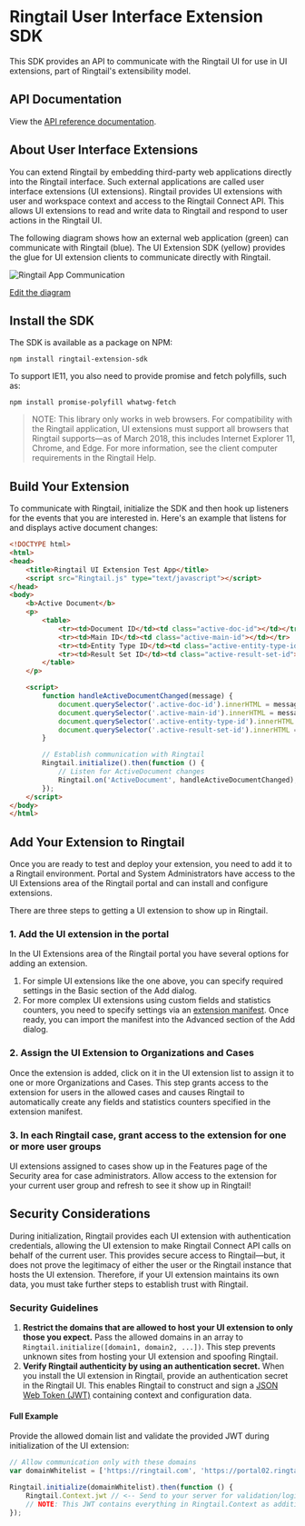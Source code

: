 # Ringtail User Interface Extension SDK
This SDK provides an API to communicate with the Ringtail UI for use in UI extensions, part of Ringtail's extensibility model.

## API Documentation
View the [API reference documentation](API.md).

## About User Interface Extensions
You can extend Ringtail by embedding third-party web applications directly into the Ringtail interface. Such external applications are called user interface extensions (UI extensions). Ringtail provides UI extensions with user and workspace context and access to the Ringtail Connect API. This allows UI extensions to read and write data to Ringtail and respond to user actions in the Ringtail UI.

The following diagram shows how an external web application (green) can communicate with Ringtail (blue). The UI Extension SDK (yellow) provides the glue for UI extension clients to communicate directly with Ringtail.

![Ringtail App Communication](https://docs.google.com/drawings/d/e/2PACX-1vQaelod9Flf14CCSyP4MhR4Qznl6n_0EllVzdNiB5gnvsdsYqO5bcwMbTphlMZUbr7tgKqqniZ0HuOx/pub?w=572&h=272)

[Edit the diagram](https://docs.google.com/drawings/d/19RsszUNRVVsDDBWSVHs8ffEncUDB66Hi78pgaAGGkhQ/edit?usp=sharing)

## Install the SDK
The SDK is available as a package on NPM:

`npm install ringtail-extension-sdk`

To support IE11, you also need to provide promise and fetch polyfills, such as:

`npm install promise-polyfill whatwg-fetch`

> NOTE: This library only works in web browsers. For compatibility with the Ringtail application, UI extensions must support all browsers that Ringtail supports&mdash;as of March 2018, this includes Internet Explorer 11, Chrome, and Edge. For more information, see the client computer requirements in the Ringtail Help.

## Build Your Extension
To communicate with Ringtail, initialize the SDK and then hook up listeners for the events that you are interested in. Here's an example that listens for and displays active document changes:

```html
<!DOCTYPE html>
<html>
<head>
    <title>Ringtail UI Extension Test App</title>
    <script src="Ringtail.js" type="text/javascript"></script>
</head>
<body>
    <b>Active Document</b>
    <p>
        <table>
            <tr><td>Document ID</td><td class="active-doc-id"></td></tr>
            <tr><td>Main ID</td><td class="active-main-id"></td></tr>
            <tr><td>Entity Type ID</td><td class="active-entity-type-id"></td></tr>
            <tr><td>Result Set ID</td><td class="active-result-set-id"></td></tr>
        </table>
    </p>

    <script>
        function handleActiveDocumentChanged(message) {
            document.querySelector('.active-doc-id').innerHTML = message.data.documentId;
            document.querySelector('.active-main-id').innerHTML = message.data.mainId;
            document.querySelector('.active-entity-type-id').innerHTML = message.data.entityTypeId;
            document.querySelector('.active-result-set-id').innerHTML = message.data.resultSetId;
        }

        // Establish communication with Ringtail
        Ringtail.initialize().then(function () {
            // Listen for ActiveDocument changes
            Ringtail.on('ActiveDocument', handleActiveDocumentChanged);
        });
    </script>
</body>
</html>
```

## Add Your Extension to Ringtail
Once you are ready to test and deploy your extension, you need to add it to a Ringtail environment. Portal and System Administrators have access to the UI Extensions area of the Ringtail portal and can install and configure extensions.

There are three steps to getting a UI extension to show up in Ringtail.

### 1. Add the UI extension in the portal
In the UI Extensions area of the Ringtail portal you have several options for adding an extension.

  1. For simple UI extensions like the one above, you can specify required settings in the Basic section of the Add dialog.
  1. For more complex UI extensions using custom fields and statistics counters, you need to specify settings via an [extension manifest](ExtensionManifest.md). Once ready, you can import the manifest into the Advanced section of the Add dialog.

### 2. Assign the UI Extension to Organizations and Cases
Once the extension is added, click on it in the UI extension list to assign it to one or more Organizations and Cases. This step grants access to the extension for users in the allowed cases and causes Ringtail to automatically create any fields and statistics counters specified in the extension manifest.

### 3. In each Ringtail case, grant access to the extension for one or more user groups
UI extensions assigned to cases show up in the Features page of the Security area for case administrators. Allow access to the extension for your current user group and refresh to see it show up in Ringtail!

## Security Considerations
During initialization, Ringtail provides each UI extension with authentication credentials, allowing the UI extension to make Ringtail Connect API calls on behalf of the current user. This provides secure access to Ringtail&mdash;but, it does not prove the legitimacy of either the user or the Ringtail instance that hosts the UI extension. Therefore, if your UI extension maintains its own data, you must take further steps to establish trust with Ringtail.

### Security Guidelines

1. __Restrict the domains that are allowed to host your UI extension to only those you expect.__ Pass the allowed domains in an array to `Ringtail.initialize([domain1, domain2, ...])`. This step prevents unknown sites from hosting your UI extension and spoofing Ringtail.
1. __Verify Ringtail authenticity by using an authentication secret.__ When you install the UI extension in Ringtail, provide an authentication secret in the Ringtail UI. This enables Ringtail to construct and sign a [JSON Web Token (JWT)](https://jwt.io/) containing context and configuration data.

#### Full Example
Provide the allowed domain list and validate the provided JWT during initialization of the UI extension:
```js
// Allow communication only with these domains
var domainWhitelist = ['https://ringtail.com', 'https://portal02.ringtail.com'];

Ringtail.initialize(domainWhitelist).then(function () {
    Ringtail.Context.jwt // <-- Send to your server for validation/login
    // NOTE: This JWT contains everything in Ringtail.Context as additional claims
});

